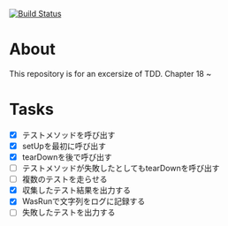 [![Build Status](https://travis-ci.com/yokenzan/book_reading.tdd.xunit.svg?branch=master)](https://travis-ci.com/yokenzan/book_reading.tdd.xunit)

# About

This repository is for an excersize of TDD. Chapter 18 ~


# Tasks

- [x] テストメソッドを呼び出す
- [x] setUpを最初に呼び出す
- [x] tearDownを後で呼び出す
- [ ] テストメソッドが失敗したとしてもtearDownを呼び出す
- [ ] 複数のテストを走らせる
- [x] 収集したテスト結果を出力する
- [x] WasRunで文字列をログに記録する
- [ ] 失敗したテストを出力する
